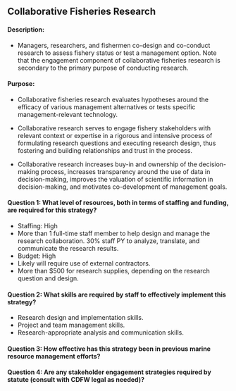 ## Collaborative Fisheries Research
#### Description: 
- Managers, researchers, and fishermen co-design and co-conduct research to assess fishery status or test a management option. Note that the engagement component of collaborative fisheries research is secondary to the primary purpose of conducting research.

#### Purpose:
-   Collaborative fisheries research evaluates hypotheses around the efficacy of various management alternatives or tests specific management-relevant technology.

-   Collaborative research serves to engage fishery stakeholders with relevant context or expertise in a rigorous and intensive process of formulating research questions and executing research design, thus fostering and building relationships and trust in the process.

-   Collaborative research increases buy-in and ownership of the decision-making process, increases transparency around the use of data in decision-making, improves the valuation of scientific information in decision-making, and motivates co-development of management goals.

#### Question 1: What level of resources, both in terms of staffing and funding, are required for this strategy?
-   Staffing: High
  -  More than 1 full-time staff member to help design and manage the research collaboration. 30% staff PY to analyze, translate, and communicate the research results.
-   Budget: High
  -   Likely will require use of external contractors.
  -   More than $500 for research supplies, depending on the research question and design.

#### Question 2: What skills are required by staff to effectively implement this strategy?
-   Research design and implementation skills.
-   Project and team management skills.
-   Research-appropriate analysis and communication skills.

#### Question 3: How effective has this strategy been in previous marine resource management efforts? 
#### Question 4: Are any stakeholder engagement strategies required by statute (consult with CDFW legal as needed)? 